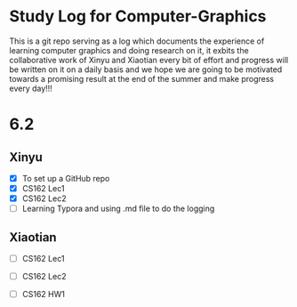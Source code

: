 # Study Log for Computer-Graphics

This is a git repo serving as a log which documents the experience of learning computer graphics and doing research on it, it exbits the collaborative work of Xinyu and Xiaotian every bit of effort and progress will be written on it on a daily basis and we hope we are going to be motivated towards a promising result at the end of the summer and make progress every day!!!

# 6.2 

## Xinyu

- [x] To set up a GitHub repo
- [x] CS162 Lec1
- [x] CS162 Lec2
- [ ] Learning Typora and using .md file to do the logging

## Xiaotian

- [ ] CS162 Lec1
- [ ] CS162 Lec2
- [ ] CS162 HW1










